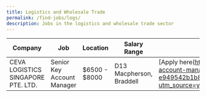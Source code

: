 ```yaml
---
title: Logistics and Wholesale Trade
permalink: /find-jobs/logs/
description: Jobs in the logistics and wholesale trade sector
---
```

| Company | Job | Location |Salary Range | Link |
| -------- | -------- | -------- | -------- | -------- |
|CEVA LOGISTICS SINGAPORE PTE. LTD.|Senior Key Account Manager|$6500 - $8000|D13 Macpherson, Braddell|[Apply here(https://www.mycareersfuture.gov.sg/job/logistics/senior-key-account-manager-ceva-logistics-singapore-e949542b1b8c5a78f512f36ab31c925f?utm_source=yrsg&utm_medium=referral&source=yrsg&event=yrsg_referral)|